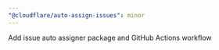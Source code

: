 ```yaml
---
"@cloudflare/auto-assign-issues": minor
---
```


Add issue auto assigner package and GitHub Actions workflow
